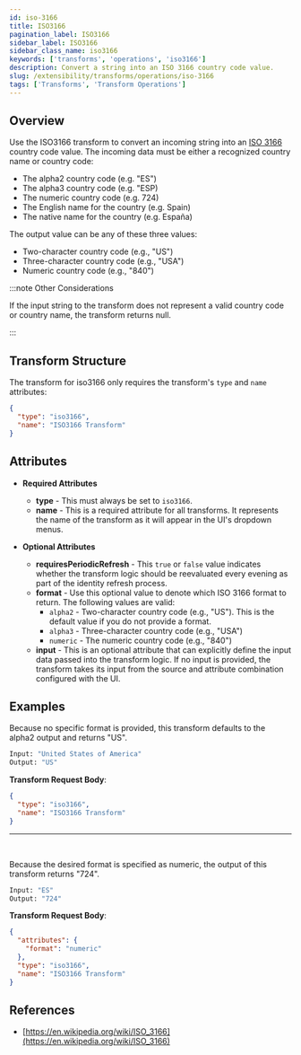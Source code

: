 ```yaml
---
id: iso-3166
title: ISO3166
pagination_label: ISO3166
sidebar_label: ISO3166
sidebar_class_name: iso3166
keywords: ['transforms', 'operations', 'iso3166']
description: Convert a string into an ISO 3166 country code value.
slug: /extensibility/transforms/operations/iso-3166
tags: ['Transforms', 'Transform Operations']
---
```


## Overview

Use the ISO3166 transform to convert an incoming string into an [ISO 3166](https://en.wikipedia.org/wiki/ISO_3166) country code value. The incoming data must be either a recognized country name or country code:

- The alpha2 country code (e.g. "ES")
- The alpha3 country code (e.g. "ESP)
- The numeric country code (e.g. 724)
- The English name for the country (e.g. Spain)
- The native name for the country (e.g. España)

The output value can be any of these three values:

- Two-character country code (e.g., "US")
- Three-character country code (e.g., "USA")
- Numeric country code (e.g., "840")

:::note Other Considerations

If the input string to the transform does not represent a valid country code or country name, the transform returns null.

:::

## Transform Structure

The transform for iso3166 only requires the transform's `type` and `name` attributes:

```json
{
  "type": "iso3166",
  "name": "ISO3166 Transform"
}
```

## Attributes

- **Required Attributes**

  - **type** - This must always be set to `iso3166`.
  - **name** - This is a required attribute for all transforms. It represents the name of the transform as it will appear in the UI's dropdown menus.

- **Optional Attributes**
  - **requiresPeriodicRefresh** - This `true` or `false` value indicates whether the transform logic should be reevaluated every evening as part of the identity refresh process.
  - **format** - Use this optional value to denote which ISO 3166 format to return. The following values are valid:
    - `alpha2` - Two-character country code (e.g., "US"). This is the default value if you do not provide a format.
    - `alpha3` - Three-character country code (e.g., "USA")
    - `numeric` - The numeric country code (e.g., "840")
  - **input** - This is an optional attribute that can explicitly define the input data passed into the transform logic. If no input is provided, the transform takes its input from the source and attribute combination configured with the UI.

## Examples

Because no specific format is provided, this transform defaults to the alpha2 output and returns "US".

```bash
Input: "United States of America"
Output: "US"
```

**Transform Request Body**:

```json
{
  "type": "iso3166",
  "name": "ISO3166 Transform"
}
```

---

<p>&nbsp;</p>

Because the desired format is specified as numeric, the output of this transform returns "724".

```bash
Input: "ES"
Output: "724"
```

**Transform Request Body**:

```json
{
  "attributes": {
    "format": "numeric"
  },
  "type": "iso3166",
  "name": "ISO3166 Transform"
}
```

## References

- [https://en.wikipedia.org/wiki/ISO_3166](https://en.wikipedia.org/wiki/ISO_3166)
